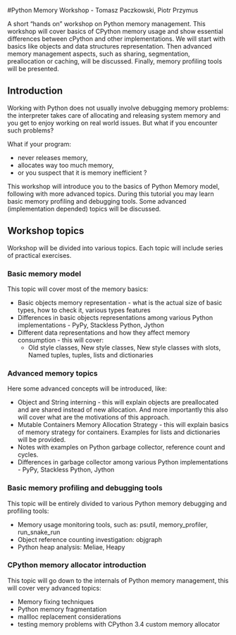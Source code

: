 #Python Memory Workshop - Tomasz Paczkowski, Piotr Przymus

A short “hands on” workshop on Python memory management. This workshop
will  cover  basics  of  CPython   memory  usage  and  show  essential
differences between  cPython and other implementations.  We will start
with  basics like  objects  and data  structures representation.  Then
advanced  memory management  aspects, such  as sharing,  segmentation,
preallocation or caching, will be discussed. Finally, memory profiling
tools will be presented.


## Introduction

Working  with  Python  does   not  usually  involve  debugging  memory
problems:  the  interpreter takes  care  of  allocating and  releasing
system memory and you get to  enjoy working on real world issues.  But
what if you encounter such problems?


What if your program:

* never releases memory,
* allocates way too much memory,
* or you suspect that it is memory inefficient ?


This workshop will introduce you to the basics of Python Memory model,
following  with more  advanced topics.  During this  tutorial you  may
learn  basic  memory  profiling  and debugging  tools.  Some  advanced
(implementation depended) topics will be discussed.

## Workshop topics

Workshop will be divided into  various topics. Each topic will include
series of practical exercises.


### Basic memory model

This topic will cover most of the memory basics:

* Basic objects memory  representation - what is the  actual size of
  basic types, how to check it, various types features
* Differences in basic objects  representations among various Python
  implementations - PyPy, Stackless Python, Jython
* Different  data   representations  and  how  they   affect  memory
  consumption - this will cover:
  * Old style  classes, New  style classes,  New style  classes with
    slots, Named tuples, tuples, lists and dictionaries


### Advanced memory topics

Here some advanced concepts will be introduced, like:

* Object  and  String interning  -  this  will explain  objects  are
   preallocated and are  shared instead of new  allocation. And more
   importantly this also will cover what are the motivations of this
   approach.
* Mutable Containers Memory Allocation  Strategy - this will explain
   basics of memory strategy for  containers. Examples for lists and
   dictionaries will be provided.
* Notes with  examples on Python garbage  collector, reference count
  and cycles.
* Differences   in   garbage    collector   among   various   Python
  implementations - PyPy, Stackless Python, Jython


### Basic memory profiling and debugging tools

This topic will be entirely divided to various Python memory debugging
and profiling tools:

* Memory usage  monitoring tools, such as:  psutil, memory_profiler,
  run_snake_run
* Object reference counting investigation: objgraph
* Python heap analysis: Meliae, Heapy


### CPython memory allocator introduction

This topic will go down to  the internals of Python memory management,
this will cover very advanced topics:

* Memory fixing techniques
* Python memory fragmentation
* mallloc replacement considerations
* testing memory problems with CPython 3.4 custom memory allocator

<!-- Przeczytane: Piotr Kasprzyk -->
